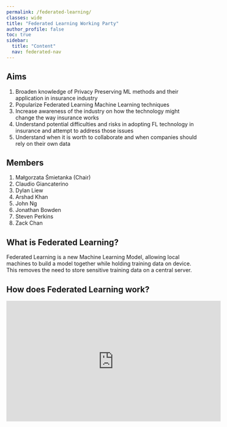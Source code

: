 ```yaml
---
permalink: /federated-learning/
classes: wide
title: "Federated Learning Working Party"
author_profile: false
toc: true
sidebar:
  title: "Content"
  nav: federated-nav
---
```


## Aims 
1.	Broaden knowledge of Privacy Preserving ML methods and their application in insurance industry
2.	Popularize Federated Learning Machine Learning techniques
3.	Increase awareness of the industry on how the technology might change the way insurance works
4.	Understand potential difficulties and risks in adopting FL technology in insurance and attempt to address those issues
5.	Understand when it is worth to collaborate and when companies should rely on their own data

## Members

1. Małgorzata Śmietanka (Chair)
2. Claudio Giancaterino 
3. Dylan Liew
4. Arshad Khan
5. John Ng
6. Jonathan Bowden
7. Steven Perkins
8. Zack Chan

## What is Federated Learning?

Federated Learning is a new Machine Learning Model, allowing local machines to build a model together while holding training data on device. This removes the need to store sensitive training data on a central server.

## How does Federated Learning work?
<iframe width="560" height="315" src="https://www.youtube.com/embed/Jy7ozgwovgg" title="YouTube video player" frameborder="0" allow="accelerometer; autoplay; clipboard-write; encrypted-media; gyroscope; picture-in-picture" allowfullscreen></iframe>
